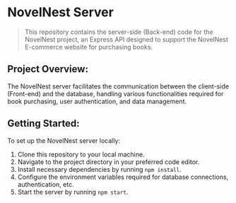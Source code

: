 # NovelNest Server

> This repository contains the server-side (Back-end) code for the NovelNest project, an Express API designed to support the NovelNest E-commerce website for purchasing books.

## Project Overview:

The NovelNest server facilitates the communication between the client-side (Front-end) and the database, handling various functionalities required for book purchasing, user authentication, and data management.

## Getting Started:

To set up the NovelNest server locally:

1. Clone this repository to your local machine.
2. Navigate to the project directory in your preferred code editor.
3. Install necessary dependencies by running `npm install`.
4. Configure the environment variables required for database connections, authentication, etc.
5. Start the server by running `npm start`.
